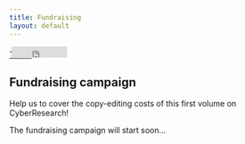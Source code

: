 ```yaml
---
title: Fundraising
layout: default
---
```



<div class="social">
  <span class="twitter">
  <a href="http://twitter.com/share" class="twitter-share-button" data-url="https://vbigot-juloux.github.io/ane-research-humanities//docs/CyberResearch-vol1">Tweet</a>
		<script>!function(d,s,id){var js,fjs=d.getElementsByTagName(s)[0],p=/^http:/.test(d.location)?'http':'https';if(!d.getElementById(id)){js=d.createElement(s);js.id=id;js.src=p+'://platform.twitter.com/widgets.js';fjs.parentNode.insertBefore(js,fjs);}}(document, 'script', 'twitter-wjs');</script>
  </span>
  <span class="Facebook">
<iframe src="https://www.facebook.com/plugins/like.php?href=https://vbigot-juloux.github.io/ane-research-humanities//docs/CyberResearch-vol1&amp;show_faces=false&amp;layout=button_count" scrolling="no" frameborder="0" style="height: 20px; width: 100px; margin-left: -40px" allowTransparency="true"></iframe>
</span>
 </div>
 
 <h2>Fundraising campaign</h2>
 
 <p>Help us to cover the copy-editing costs of this first volume on CyberResearch!</p>
 
 <p>The fundraising campaign will start soon...</p>
 <br />
 <br />
 <br />
  <br />
 <br />
 <br />
  <br />
 <br />
 <br />
  <br />
 <br />
 <br />
  <br />
 <br />
 <br />
